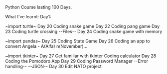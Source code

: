 Python Course lasting 100 Days.

What I've learnt:
Day1: 

~import turtle~
Day 20 
    Coding snake game
Day 22
    Coding pang game
Day 23
    Coding turtle crossing
        --Files--
Day 24
    Coding snake game with memory

~import pandas~
Day 25
    Coding State Game
Day 26
    Coding an app to convert Angela - A(Alfa) n(November)...

~import tkinter~
Day 27
    Get familiar with tkinter
    Coding calculator
Day 28
    Coding the Pomodoro App
Day 29
    Coding Password Manager
    --Error handling--
    --JSON--
Day 30
    Edit NATO project
